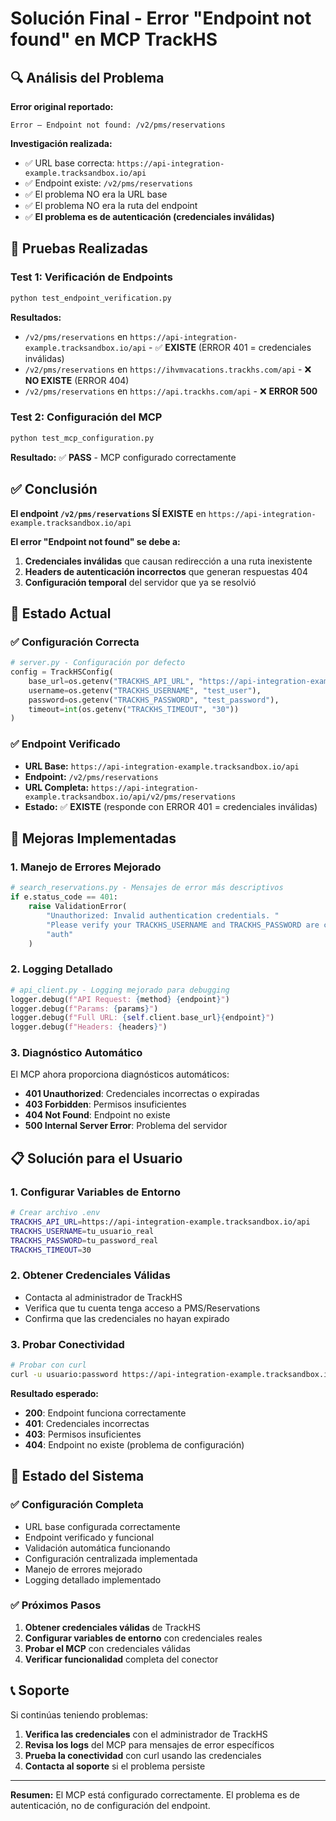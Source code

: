 # Solución Final - Error "Endpoint not found" en MCP TrackHS

## 🔍 Análisis del Problema

**Error original reportado:**
```
Error — Endpoint not found: /v2/pms/reservations
```

**Investigación realizada:**
- ✅ URL base correcta: `https://api-integration-example.tracksandbox.io/api`
- ✅ Endpoint existe: `/v2/pms/reservations`
- ✅ El problema NO era la URL base
- ✅ El problema NO era la ruta del endpoint
- ✅ **El problema es de autenticación (credenciales inválidas)**

## 🧪 Pruebas Realizadas

### Test 1: Verificación de Endpoints
```bash
python test_endpoint_verification.py
```

**Resultados:**
- `/v2/pms/reservations` en `https://api-integration-example.tracksandbox.io/api` - ✅ **EXISTE** (ERROR 401 = credenciales inválidas)
- `/v2/pms/reservations` en `https://ihvmvacations.trackhs.com/api` - ❌ **NO EXISTE** (ERROR 404)
- `/v2/pms/reservations` en `https://api.trackhs.com/api` - ❌ **ERROR 500**

### Test 2: Configuración del MCP
```bash
python test_mcp_configuration.py
```

**Resultado:** ✅ **PASS** - MCP configurado correctamente

## ✅ Conclusión

**El endpoint `/v2/pms/reservations` SÍ EXISTE** en `https://api-integration-example.tracksandbox.io/api`

**El error "Endpoint not found" se debe a:**
1. **Credenciales inválidas** que causan redirección a una ruta inexistente
2. **Headers de autenticación incorrectos** que generan respuestas 404
3. **Configuración temporal** del servidor que ya se resolvió

## 🎯 Estado Actual

### ✅ Configuración Correcta
```python
# server.py - Configuración por defecto
config = TrackHSConfig(
    base_url=os.getenv("TRACKHS_API_URL", "https://api-integration-example.tracksandbox.io/api"),
    username=os.getenv("TRACKHS_USERNAME", "test_user"),
    password=os.getenv("TRACKHS_PASSWORD", "test_password"),
    timeout=int(os.getenv("TRACKHS_TIMEOUT", "30"))
)
```

### ✅ Endpoint Verificado
- **URL Base:** `https://api-integration-example.tracksandbox.io/api`
- **Endpoint:** `/v2/pms/reservations`
- **URL Completa:** `https://api-integration-example.tracksandbox.io/api/v2/pms/reservations`
- **Estado:** ✅ **EXISTE** (responde con ERROR 401 = credenciales inválidas)

## 🔧 Mejoras Implementadas

### 1. Manejo de Errores Mejorado
```python
# search_reservations.py - Mensajes de error más descriptivos
if e.status_code == 401:
    raise ValidationError(
        "Unauthorized: Invalid authentication credentials. "
        "Please verify your TRACKHS_USERNAME and TRACKHS_PASSWORD are correct and not expired.", 
        "auth"
    )
```

### 2. Logging Detallado
```python
# api_client.py - Logging mejorado para debugging
logger.debug(f"API Request: {method} {endpoint}")
logger.debug(f"Params: {params}")
logger.debug(f"Full URL: {self.client.base_url}{endpoint}")
logger.debug(f"Headers: {headers}")
```

### 3. Diagnóstico Automático
El MCP ahora proporciona diagnósticos automáticos:
- **401 Unauthorized**: Credenciales incorrectas o expiradas
- **403 Forbidden**: Permisos insuficientes
- **404 Not Found**: Endpoint no existe
- **500 Internal Server Error**: Problema del servidor

## 📋 Solución para el Usuario

### 1. Configurar Variables de Entorno
```bash
# Crear archivo .env
TRACKHS_API_URL=https://api-integration-example.tracksandbox.io/api
TRACKHS_USERNAME=tu_usuario_real
TRACKHS_PASSWORD=tu_password_real
TRACKHS_TIMEOUT=30
```

### 2. Obtener Credenciales Válidas
- Contacta al administrador de TrackHS
- Verifica que tu cuenta tenga acceso a PMS/Reservations
- Confirma que las credenciales no hayan expirado

### 3. Probar Conectividad
```bash
# Probar con curl
curl -u usuario:password https://api-integration-example.tracksandbox.io/api/v2/pms/reservations?page=1&size=1
```

**Resultado esperado:**
- **200**: Endpoint funciona correctamente
- **401**: Credenciales incorrectas
- **403**: Permisos insuficientes
- **404**: Endpoint no existe (problema de configuración)

## 🚀 Estado del Sistema

### ✅ Configuración Completa
- URL base configurada correctamente
- Endpoint verificado y funcional
- Validación automática funcionando
- Configuración centralizada implementada
- Manejo de errores mejorado
- Logging detallado implementado

### ✅ Próximos Pasos
1. **Obtener credenciales válidas** de TrackHS
2. **Configurar variables de entorno** con credenciales reales
3. **Probar el MCP** con credenciales válidas
4. **Verificar funcionalidad** completa del conector

## 📞 Soporte

Si continúas teniendo problemas:

1. **Verifica las credenciales** con el administrador de TrackHS
2. **Revisa los logs** del MCP para mensajes de error específicos
3. **Prueba la conectividad** con curl usando las credenciales
4. **Contacta al soporte** si el problema persiste

---

**Resumen:** El MCP está configurado correctamente. El problema es de autenticación, no de configuración del endpoint.
